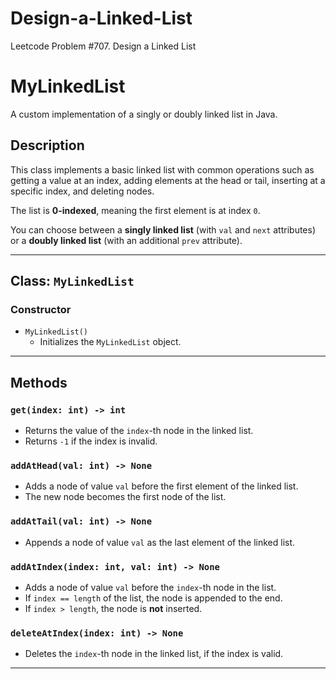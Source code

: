# Design-a-Linked-List
Leetcode Problem #707. Design a Linked List 

# MyLinkedList

A custom implementation of a singly or doubly linked list in Java.

## Description

This class implements a basic linked list with common operations such as getting a value at an index, adding elements at the head or tail, inserting at a specific index, and deleting nodes.

The list is **0-indexed**, meaning the first element is at index `0`.

You can choose between a **singly linked list** (with `val` and `next` attributes) or a **doubly linked list** (with an additional `prev` attribute).

---

## Class: `MyLinkedList`

### Constructor

- `MyLinkedList()`
  - Initializes the `MyLinkedList` object.

---

## Methods

### `get(index: int) -> int`

- Returns the value of the `index`-th node in the linked list.
- Returns `-1` if the index is invalid.

### `addAtHead(val: int) -> None`

- Adds a node of value `val` before the first element of the linked list.
- The new node becomes the first node of the list.

### `addAtTail(val: int) -> None`

- Appends a node of value `val` as the last element of the linked list.

### `addAtIndex(index: int, val: int) -> None`

- Adds a node of value `val` before the `index`-th node in the list.
- If `index == length` of the list, the node is appended to the end.
- If `index > length`, the node is **not** inserted.

### `deleteAtIndex(index: int) -> None`

- Deletes the `index`-th node in the linked list, if the index is valid.

---
